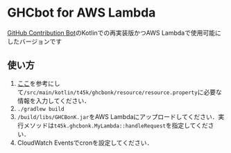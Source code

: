 # GHCbot for AWS Lambda
[GitHub Contribution Bot](https://github.com/T45K/GithubContributionBot)のKotlinでの再実装版かつAWS Lambdaで使用可能にしたバージョンです<br>

## 使い方
1. [ここ](https://github.com/T45K/GithubContributionBot)を参考にして`/src/main/kotlin/t45k/ghcbonk/resource/resource.property`に必要な情報を入力してください．
2. `./gradlew build`
3. `/build/libs/GHCBonK.jar`をAWS Lambdaにアップロードしてください．実行メソッドは`t45k.ghcbonk.MyLambda::handleRequest`を指定してください．
4. CloudWatch Eventsでcronを設定してください．
